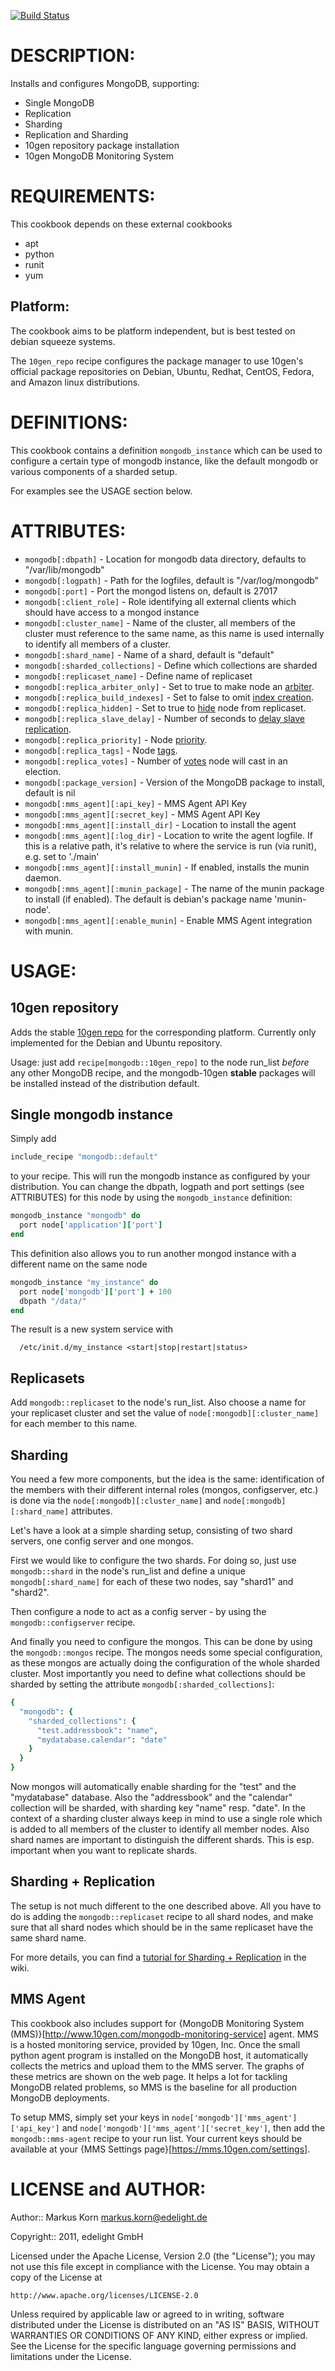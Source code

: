 [![Build Status](https://recipe-tester.com/repo/edelight/chef-mongodb/badge.png)](https://recipe-tester.com/repo/edelight/chef-mongodb/)

# DESCRIPTION:

Installs and configures MongoDB, supporting:

* Single MongoDB
* Replication
* Sharding
* Replication and Sharding
* 10gen repository package installation
* 10gen MongoDB Monitoring System

# REQUIREMENTS:

This cookbook depends on these external cookbooks

- apt
- python
- runit
- yum

## Platform:

The cookbook aims to be platform independent, but is best tested on debian squeeze systems.

The `10gen_repo` recipe configures the package manager to use 10gen's
official package repositories on Debian, Ubuntu, Redhat, CentOS, Fedora, and
Amazon linux distributions.

# DEFINITIONS:

This cookbook contains a definition `mongodb_instance` which can be used to configure
a certain type of mongodb instance, like the default mongodb or various components
of a sharded setup.

For examples see the USAGE section below.

# ATTRIBUTES:

* `mongodb[:dbpath]` - Location for mongodb data directory, defaults to "/var/lib/mongodb"
* `mongodb[:logpath]` - Path for the logfiles, default is "/var/log/mongodb"
* `mongodb[:port]` - Port the mongod listens on, default is 27017
* `mongodb[:client_role]` - Role identifying all external clients which should have access to a mongod instance
* `mongodb[:cluster_name]` - Name of the cluster, all members of the cluster must
    reference to the same name, as this name is used internally to identify all
    members of a cluster.
* `mongodb[:shard_name]` - Name of a shard, default is "default"
* `mongodb[:sharded_collections]` - Define which collections are sharded
* `mongodb[:replicaset_name]` - Define name of replicaset
* `mongodb[:replica_arbiter_only]` - Set to true to make node an [arbiter](http://docs.mongodb.org/manual/reference/replica-configuration/#local.system.replset.members[n].arbiterOnly).
* `mongodb[:replica_build_indexes]` - Set to false to omit [index creation](http://docs.mongodb.org/manual/reference/replica-configuration/#local.system.replset.members[n].buildIndexes).
* `mongodb[:replica_hidden]` - Set to true to [hide](http://docs.mongodb.org/manual/reference/replica-configuration/#local.system.replset.members[n].hidden) node from replicaset.
* `mongodb[:replica_slave_delay]` - Number of seconds to [delay slave replication](http://docs.mongodb.org/manual/reference/replica-configuration/#local.system.replset.members[n].slaveDelay).
* `mongodb[:replica_priority]` - Node [priority](http://docs.mongodb.org/manual/reference/replica-configuration/#local.system.replset.members[n].priority).
* `mongodb[:replica_tags]` - Node [tags](http://docs.mongodb.org/manual/reference/replica-configuration/#local.system.replset.members[n].tags).
* `mongodb[:replica_votes]` - Number of [votes](http://docs.mongodb.org/manual/reference/replica-configuration/#local.system.replset.members[n].votes) node will cast in an election.
* `mongodb[:package_version]` - Version of the MongoDB package to install, default is nil
* `mongodb[:mms_agent][:api_key]` - MMS Agent API Key
* `mongodb[:mms_agent][:secret_key]` - MMS Agent API Key
* `mongodb[:mms_agent][:install_dir]` - Location to install the agent
* `mongodb[:mms_agent][:log_dir]` - Location to write the agent logfile. If this is a relative path, it's relative to where the service is run (via runit), e.g. set to './main'
* `mongodb[:mms_agent][:install_munin]` - If enabled, installs the munin daemon.
* `mongodb[:mms_agent][:munin_package]` - The name of the munin package to install (if enabled). The default is debian's package name 'munin-node'.
* `mongodb[:mms_agent][:enable_munin]` - Enable MMS Agent integration with munin.

# USAGE:

## 10gen repository

Adds the stable [10gen repo](http://www.mongodb.org/downloads#packages) for the
corresponding platform. Currently only implemented for the Debian and Ubuntu repository.

Usage: just add `recipe[mongodb::10gen_repo]` to the node run_list *before* any other
MongoDB recipe, and the mongodb-10gen **stable** packages will be installed instead of the distribution default.

## Single mongodb instance

Simply add

```ruby
include_recipe "mongodb::default"
```

to your recipe. This will run the mongodb instance as configured by your distribution.
You can change the dbpath, logpath and port settings (see ATTRIBUTES) for this node by
using the `mongodb_instance` definition:

```ruby
mongodb_instance "mongodb" do
  port node['application']['port']
end
```

This definition also allows you to run another mongod instance with a different
name on the same node

```ruby
mongodb_instance "my_instance" do
  port node['mongodb']['port'] + 100
  dbpath "/data/"
end
```

The result is a new system service with

```shell
  /etc/init.d/my_instance <start|stop|restart|status>
```

## Replicasets

Add `mongodb::replicaset` to the node's run_list. Also choose a name for your
replicaset cluster and set the value of `node[:mongodb][:cluster_name]` for each
member to this name.

## Sharding

You need a few more components, but the idea is the same: identification of the
members with their different internal roles (mongos, configserver, etc.) is done via
the `node[:mongodb][:cluster_name]` and `node[:mongodb][:shard_name]` attributes.

Let's have a look at a simple sharding setup, consisting of two shard servers, one
config server and one mongos.

First we would like to configure the two shards. For doing so, just use
`mongodb::shard` in the node's run_list and define a unique `mongodb[:shard_name]`
for each of these two nodes, say "shard1" and "shard2".

Then configure a node to act as a config server - by using the `mongodb::configserver`
recipe.

And finally you need to configure the mongos. This can be done by using the
`mongodb::mongos` recipe. The mongos needs some special configuration, as these
mongos are actually doing the configuration of the whole sharded cluster.
Most importantly you need to define what collections should be sharded by setting the
attribute `mongodb[:sharded_collections]`:

```ruby
{
  "mongodb": {
    "sharded_collections": {
      "test.addressbook": "name",
      "mydatabase.calendar": "date"
    }
  }
}
```

Now mongos will automatically enable sharding for the "test" and the "mydatabase"
database. Also the "addressbook" and the "calendar" collection will be sharded,
with sharding key "name" resp. "date".
In the context of a sharding cluster always keep in mind to use a single role
which is added to all members of the cluster to identify all member nodes.
Also shard names are important to distinguish the different shards.
This is esp. important when you want to replicate shards.

## Sharding + Replication

The setup is not much different to the one described above. All you have to do is adding the 
`mongodb::replicaset` recipe to all shard nodes, and make sure that all shard
nodes which should be in the same replicaset have the same shard name.

For more details, you can find a [tutorial for Sharding + Replication](https://github.com/edelight/chef-mongodb/wiki/MongoDB%3A-Replication%2BSharding) in the wiki.

## MMS Agent

This cookbook also includes support for
{MongoDB Monitoring System (MMS)}[http://www.10gen.com/mongodb-monitoring-service]
agent. MMS is a hosted monitoring service, provided by 10gen, Inc. Once
the small python agent program is installed on the MongoDB host, it
automatically collects the metrics and upload them to the MMS server.
The graphs of these metrics are shown on the web page. It helps a lot
for tackling MongoDB related problems, so MMS is the baseline for all
production MongoDB deployments.


To setup MMS, simply set your keys in
`node['mongodb']['mms_agent']['api_key']` and
`node['mongodb']['mms_agent']['secret_key']`, then add the
`mongodb::mms-agent` recipe to your run list. Your current keys should
be available at your {MMS Settings page}[https://mms.10gen.com/settings].

# LICENSE and AUTHOR:

Author:: Markus Korn <markus.korn@edelight.de>

Copyright:: 2011, edelight GmbH

Licensed under the Apache License, Version 2.0 (the "License");
you may not use this file except in compliance with the License.
You may obtain a copy of the License at

    http://www.apache.org/licenses/LICENSE-2.0

Unless required by applicable law or agreed to in writing, software
distributed under the License is distributed on an "AS IS" BASIS,
WITHOUT WARRANTIES OR CONDITIONS OF ANY KIND, either express or implied.
See the License for the specific language governing permissions and
limitations under the License.
